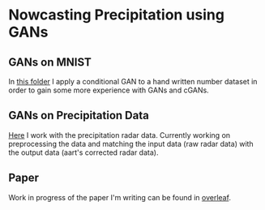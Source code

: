 # Nowcasting Precipitation using GANs

## GANs on MNIST
In [this folder](https://github.com/KoertS/KNMI_Internship_GANs/tree/main/dcgan_MNIST) I apply a conditional GAN to a hand written number dataset in order to gain some more experience with GANs and cGANs.

## GANs on Precipitation Data

[Here](https://github.com/KoertS/KNMI_Internship_GANs/tree/main/precipitation_forecasting) I work with the precipitation radar data. Currently working on preprocessing the data and matching the input data (raw radar data) with the output data (aart's corrected radar data).

## Paper
Work in progress of the paper I'm writing can be found in [overleaf](https://www.overleaf.com/read/nqbdxkjnnqyv).
